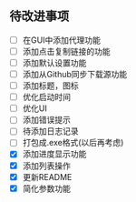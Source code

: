 ## 待改进事项

- [ ] 在GUI中添加代理功能
- [ ] 添加点击复制链接的功能
- [ ] 添加默认设置功能
- [ ] 添加从Github同步下载源功能
- [ ] 添加标题，图标
- [ ] 优化启动时间
- [ ] 优化UI
- [ ] 添加错误提示
- [ ] 待添加日志记录
- [ ] 打包成.exe格式(以后再考虑)
- [x] 添加进度显示功能
- [x] 添加列表操作
- [x] 更新README
- [x] 简化参数功能
